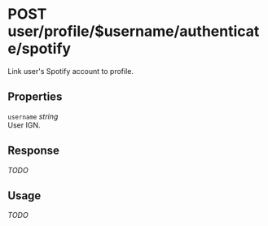 # <span class="badge badge-light">POST</span> <span class="badge badge-light">user/profile/$username/authenticate/spotify</span>


Link user's Spotify account to profile.

## Properties

`username` *string*  
User IGN.


## Response

*TODO*

## Usage

*TODO*

